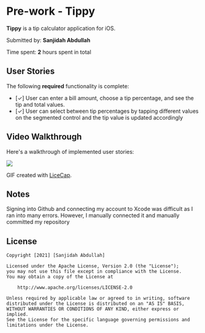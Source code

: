 # Pre-work - Tippy 

**Tippy** is a tip calculator application for iOS.

Submitted by: **Sanjidah Abdullah**

Time spent: **2** hours spent in total

## User Stories

The following **required** functionality is complete:

* [✓] User can enter a bill amount, choose a tip percentage, and see the tip and total values.
* [✓] User can select between tip percentages by tapping different values on the segmented control and the tip value is updated accordingly

## Video Walkthrough

Here's a walkthrough of implemented user stories:

![](https://i.imgur.com/rekVgFX.gif)


GIF created with [LiceCap](http://www.cockos.com/licecap/).

## Notes

Signing into Github and connecting my account to Xcode was difficult as I ran into many errors. However, I manually connected it and manually committed my repository

## License

    Copyright [2021] [Sanjidah Abdullah]

    Licensed under the Apache License, Version 2.0 (the "License");
    you may not use this file except in compliance with the License.
    You may obtain a copy of the License at

        http://www.apache.org/licenses/LICENSE-2.0

    Unless required by applicable law or agreed to in writing, software
    distributed under the License is distributed on an "AS IS" BASIS,
    WITHOUT WARRANTIES OR CONDITIONS OF ANY KIND, either express or implied.
    See the License for the specific language governing permissions and
    limitations under the License.
